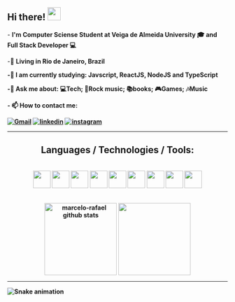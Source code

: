 <h2>
  Hi there! <img src="https://raw.githubusercontent.com/kaueMarques/kaueMarques/master/hi.gif" width="30px">
</h2>

<p>
  - <b>I'm Computer Sciense Student at Veiga de Almeida University 🎓 and Full Stack Developer 💻</b> 
</p> 

<p>
  -📌 <b>Living in <b>Rio de Janeiro, Brazil</b> 
</p>

<p>
  -🌱 <b>I am currently studying:  Javscript, ReactJS, NodeJS and TypeScript</b>
</p>

<p>
  -💬 <b>Ask me about: 💻Tech; 🎸Rock music; 📚books; 🎮Games; 🎶Music
</p>
   - 📫 How to contact me:
   
   <p> </p>


[![Gmail](https://img.shields.io/badge/Gmail-D14836?style=for-the-badge&logo=gmail&logoColor=white)](mailto:victor.antonino12@gmail.com)
[![linkedin](https://img.shields.io/badge/linkedin-0A66C2?style=for-the-badge&logo=linkedin&logoColor=white)](https://www.linkedin.com/in/victor-antonino-085175210/) 
[![instagram](https://img.shields.io/badge/Instagram-E4405F?style=for-the-badge&logo=instagram&logoColor=white)](https://www.instagram.com/victor_antonino__/)

---
<h2 align="center">Languages / Technologies / Tools:</h2>
  </br>
  <div align="center">
    <img src="https://img.shields.io/badge/C%2B%2B-00599C?style=for-the-badge&logo=c%2B%2B&logoColor=white" height="40">
    <img src="https://img.shields.io/badge/HTML5-E34F26?style=for-the-badge&logo=html5&logoColor=white" height="40">
    <img src="https://img.shields.io/badge/CSS3-1572B6?style=for-the-badge&logo=css3&logoColor=white" height="40">
    <img src="https://img.shields.io/badge/JavaScript-323330?style=for-the-badge&logo=javascript&logoColor=F7DF1E" height="40">
    <img src="https://img.shields.io/badge/TypeScript-007ACC?style=for-the-badge&logo=typescript&logoColor=white" height="40">
    <img src="https://img.shields.io/badge/Node.js-339933?style=for-the-badge&logo=nodedotjs&logoColor=white" height="40">
     <img src="https://img.shields.io/badge/MySQL-005C84?style=for-the-badge&logo=mysql&logoColor=white" height="40">
    <img src="https://img.shields.io/badge/GIT-E44C30?style=for-the-badge&logo=git&logoColor=white" height="40">
    <img src="https://img.shields.io/badge/VSCode-0078D4?style=for-the-badge&logo=visual%20studio%20code&logoColor=white" height="40">
  </div>
  </br>
  
   <p align="center">
     <img 
       align="center" 
       height="165"
       src="https://github-readme-stats.vercel.app/api?username=Anttonino&show_icons=true&include_all_commits=true&theme=tokyonight" alt="marcelo-rafael github stats" 
     />
     <img 
       align="center" 
       height="165"
       src="https://github-readme-stats.vercel.app/api/top-langs/?username=Anttonino&layout=compact&theme=tokyonight" 
     />
  </p>

---

![Snake animation](https://github.com/devemdobro/devemdobro/blob/output/github-contribution-grid-snake.svg)

